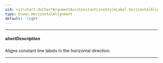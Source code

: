 ```yaml
---
uid: viz\chart:dxChartArgumentAxisConstantLineStyleLabel.horizontalAlignment
type: Enums.HorizontalAlignment
default: 'right'
---
```

---
##### shortDescription
Aligns constant line labels in the horizontal direction.

---
<!--
&lt;!-- Description goes here --&gt;

-->